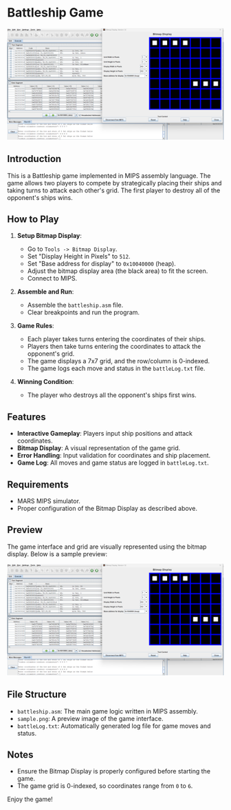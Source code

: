 # Battleship Game

![Game Preview](sample.png)

## Introduction
This is a Battleship game implemented in MIPS assembly language. The game allows two players to compete by strategically placing their ships and taking turns to attack each other's grid. The first player to destroy all of the opponent's ships wins.

## How to Play
1. **Setup Bitmap Display**:
   - Go to `Tools -> Bitmap Display`.
   - Set "Display Height in Pixels" to `512`.
   - Set "Base address for display" to `0x10040000` (heap).
   - Adjust the bitmap display area (the black area) to fit the screen.
   - Connect to MIPS.

2. **Assemble and Run**:
   - Assemble the `battleship.asm` file.
   - Clear breakpoints and run the program.

3. **Game Rules**:
   - Each player takes turns entering the coordinates of their ships.
   - Players then take turns entering the coordinates to attack the opponent's grid.
   - The game displays a 7x7 grid, and the row/column is 0-indexed.
   - The game logs each move and status in the `battleLog.txt` file.

4. **Winning Condition**:
   - The player who destroys all the opponent's ships first wins.

## Features
- **Interactive Gameplay**: Players input ship positions and attack coordinates.
- **Bitmap Display**: A visual representation of the game grid.
- **Error Handling**: Input validation for coordinates and ship placement.
- **Game Log**: All moves and game status are logged in `battleLog.txt`.

## Requirements
- MARS MIPS simulator.
- Proper configuration of the Bitmap Display as described above.

## Preview
The game interface and grid are visually represented using the bitmap display. Below is a sample preview:

![Game Preview](sample.png)

## File Structure
- `battleship.asm`: The main game logic written in MIPS assembly.
- `sample.png`: A preview image of the game interface.
- `battleLog.txt`: Automatically generated log file for game moves and status.

## Notes
- Ensure the Bitmap Display is properly configured before starting the game.
- The game grid is 0-indexed, so coordinates range from `0` to `6`.

Enjoy the game!

